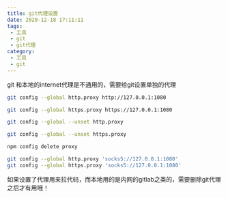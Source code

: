 ```yaml
---
title: git代理设置
date: 2020-12-18 17:11:11
tags:
 - 工具
 - git
 - git代理
category:
 - 工具
 - git
---
```


git 和本地的internet代理是不通用的，需要给git设置单独的代理

```bash
git config --global http.proxy http://127.0.0.1:1080

git config --global https.proxy https://127.0.0.1:1080

git config --global --unset http.proxy

git config --global --unset https.proxy

npm config delete proxy

git config --global http.proxy 'socks5://127.0.0.1:1080'
git config --global https.proxy 'socks5://127.0.0.1:1080'

```
如果设置了代理用来拉代码，而本地用的是内网的gitlab之类的，需要删除git代理之后才有用哦！
